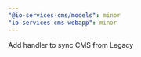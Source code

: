 ```yaml
---
"@io-services-cms/models": minor
"io-services-cms-webapp": minor
---
```


Add handler to sync CMS from Legacy
